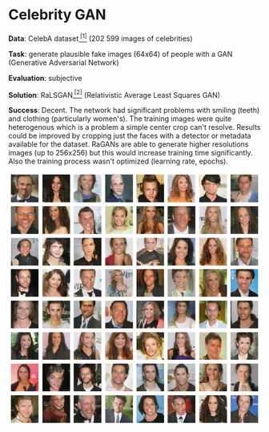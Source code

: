 # Celebrity GAN

__Data__: CelebA dataset[<sup> [1]</sup>](http://mmlab.ie.cuhk.edu.hk/projects/CelebA.html) (202 599 images of celebrities)

__Task__: generate plausible fake images (64x64) of people with a GAN (Generative Adversarial Network)

__Evaluation__: subjective

__Solution__: RaLSGAN[<sup> [2]</sup>](https://arxiv.org/abs/1807.00734) (Relativistic Average Least Squares GAN)

__Success__: Decent. The network had significant problems with smiling (teeth) and clothing (particularly women's). The training images were quite heterogenous which is a problem a simple center crop can't resolve. Results could be improved by cropping just the faces with a detector or metadata available for the dataset. RaGANs are able to generate higher resolutions images (up to 256x256) but this would increase training time significantly. Also the training process wasn't optimized (learning rate, epochs).

![](example_output.png)
